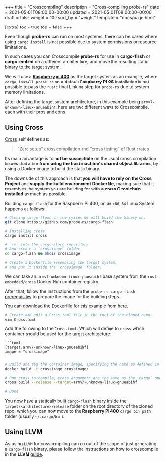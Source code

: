 +++
title = "Crosscompiling"
description = "Cross-compiling probe-rs"
date = 2021-05-01T08:00:00+00:00
updated = 2021-05-01T08:00:00+00:00
draft = false
weight = 100
sort_by = "weight"
template = "docs/page.html"

[extra]
toc = true
top = false
+++

Even though **probe-rs** can run on most systems, there can be cases where using `cargo install` is not possible due to system permissions or resource limitations.

In such cases you can Crosscompile **probe-rs** for use in **cargo-flash** or **cargo-embed** on a different architecture, and move the resulting static binary to the target system.

We will use a [**Raspberry pi 400**](https://www.raspberrypi.org/products/raspberry-pi-400/) as the target system as an example, where `cargo install probe-rs` on a default **Raspberry PI OS** installation is not possible to pass the `rustc` final Linking step for `probe-rs` due to system memory limitations.

After defining the target system architecture, in this example being `armv7-unknown-linux-gnueabihf`, here are two different ways to Crosscompile, each with their pros and cons.

## Using Cross

[Cross](https://github.com/rust-embedded/cross) self defines as:

> “Zero setup” cross compilation and “cross testing” of Rust crates

Its main advantage is to **not be susceptible** on the usual cross compilation issues that arise **from using the host machine's shared object libraries**, by using a Docker image to build the static binary.

The downside of this approach is that **you will have to rely on the Cross Project** and **supply the build environment Dockerfile**, making sure that it resembles the system you are building for with **a cross C toolchain installed** as much as possible.

Building `cargo-flash` for the Raspberry Pi 400, on an `x86_64` Linux System happens as follows:

```sh
# Cloning cargo-flash on the system we will build the binary on.
git clone https://github.com/probe-rs/cargo-flash

# Installing cross
cargo install cross

# `cd` into the cargo-flash repository
# And create a `crossimage` folder
cd cargo-flash && mkdir crossimage

# Create a Dockerfile resembling the target system,
# and put it inside the `crossimage` folder.
```

We can take an `armv7-unknown-linux-gnueabihf` base system from the `rust-embedded/cross` Docker Hub container registry.

After that, follow the instructions from the `probe-rs`, `cargo-flash` [prerequisites](https://github.com/probe-rs/cargo-flash#prerequisites) to prepare the image for the building steps.

You can download the Dockerfile for this example from [here](/files/cross-dockerfile.txt).

```sh
# Create and edit a Cross.toml file in the root of the cloned repo.
vim Cross.toml
```

Add the following to the `Cross.toml`. Which will define to `cross` which container should be used for the target architecture:

    ```toml
    [target.armv7-unknown-linux-gnueabihf]
    image = "crossimage"
    ```

```sh
# Build and tag the container image, specifying the name as defined in the `Cross.toml`.
docker build -t crossimage crossimage/

# Run cross to compile, cross arguments are the same as the `cargo` ones
cross build --release --target=armv7-unknown-linux-gnueabihf

# Done
```

You now have a statically built `cargo-flash` binary inside the `target/<architecture>/release` folder on the root directory of the cloned repo, which you can now move to the **Raspberry Pi 400** `cargo bin path` folder (usually `~/.cargo/bin`).

## Using LLVM

As using `LLVM` for cosscompiling can go out of the scope of just generating a `cargo-flash` binary, please follow the instructions on how to crosscompile in the **LLVM** [guide](https://www.llvm.org/docs/HowToCrossCompileLLVM.html).
